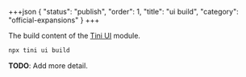 +++json
{
  "status": "publish",
  "order": 1,
  "title": "ui build",
  "category": "official-expansions"
}
+++

The build content of the [Tini UI](/ui) module.

```bash
npx tini ui build
```

**TODO**: Add more detail.
